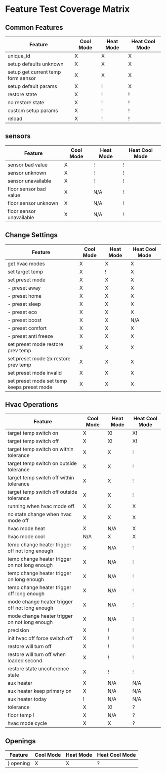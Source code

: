 # Feature Test Coverage Matrix


## Common Features

| Feature | Cool Mode | Heat Mode | Heat Cool Mode |
| --- | --- | --- | --- |
| unique_id | X | X | X |
| setup defaults unknown | X | X | X |
| setup get current temp form sensor | X | X | X |
| setup default params | X | ! | X |
| restore state | X | ! | ! |
| no restore state | X | ! | ! |
| custom setup params | X | ! | ! |
| reload | X | ! | ! |

## sensors

| Feature | Cool Mode | Heat Mode | Heat Cool Mode |
| --- | --- | --- | --- |
| sensor bad value | X | ! | ! |
| sensor unknown | X | ! | ! |
| sensor unavailable | X | ! | ! |
| floor sensor bad value | X | N/A | ! |
| floor sensor unknown | X | N/A | ! |
| floor sensor unavailable | X | N/A | ! |

## Change Settings

| Feature | Cool Mode | Heat Mode | Heat Cool Mode |
| --- | --- | --- | --- |
| get hvac modes | X | X | X |
| set target temp | X | ! | X |
| set preset mode | X | X | X |
| - preset away | X | X | X |
| - preset home | X | X | X |
| - preset sleep | X | X | X |
| - preset eco | X | X | X |
| - preset boost | X | X | N/A |
| - preset comfort | X | X | X |
| - preset anti freeze | X | X | X |
| set preset mode restore prev temp | X | X | X |
| set preset mode 2x restore prev temp | X | X | X |
| set preset mode invalid | X | X | X |
| set preset mode set temp keeps preset mode | X | X | X |

## Hvac Operations

| Feature | Cool Mode | Heat Mode | Heat Cool Mode |
| --- | --- | --- | --- |
| target temp switch on | X | X! | X! |
| target temp switch off | X | X! | X! |
| target temp switch on within tolerance | X | X | ! |
| target temp switch on outside tolerance | X | X | ! |
| target temp switch off within tolerance | X | X | ! |
| target temp switch off outside tolerance | X | X | ! |
| running when hvac mode off | X | X | X |
| no state change when hvac mode off | X | X | X |
| hvac mode heat | X | N/A | X |
| hvac mode cool | N/A | X | X |
| temp change heater trigger off not long enough | X | N/A | ! |
| temp change heater trigger on not long enough | X | N/A | ! |
| temp change heater trigger on long enough | X | N/A | ! |
| temp change heater trigger off long enough | X | N/A | ! |
| mode change heater trigger off not long enough | X | N/A | ! |
| mode change heater trigger on not long enough | X | N/A | ! |
| precision | X | ! | ! |
| init hvac off force switch off | X | ! | ! |
| restore will turn off | X | ! | ! |
| restore will turn off when loaded second | X | ! | ! |
| restore state uncoherence state | X | ! | ! |
| aux heater | X | N/A | N/A |
| aux heater keep primary on | X | N/A | N/A |
| aux heater today | ! | N/A | N/A |
| tolerance | X | X! | ? |
| floor temp ! | X | N/A | ? |
| hvac mode cycle | X | X | ? |


## Openings

| Feature | Cool Mode | Heat Mode | Heat Cool Mode |
| --- | --- | --- | --- |
} opening | X | X | ? |